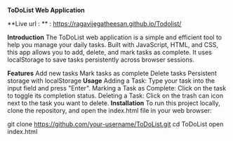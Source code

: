 **ToDoList Web Application**

**Live url : **  : https://ragavijegatheesan.github.io/Todolist/

**Introduction**
The ToDoList web application is a simple and efficient tool to help you manage your daily tasks. Built with JavaScript, HTML, and CSS, this app allows you to add, delete, and mark tasks as complete. It uses localStorage to save tasks persistently across browser sessions.

**Features**
Add new tasks
Mark tasks as complete
Delete tasks
Persistent storage with localStorage
**Usage**
Adding a Task: Type your task into the input field and press "Enter".
Marking a Task as Complete: Click on the task to toggle its completion status.
Deleting a Task: Click on the trash can icon next to the task you want to delete.
**Installation**
To run this project locally, clone the repository, and open the index.html file in your web browser:

git clone https://github.com/your-username/ToDoList.git
cd ToDoList
open index.html
